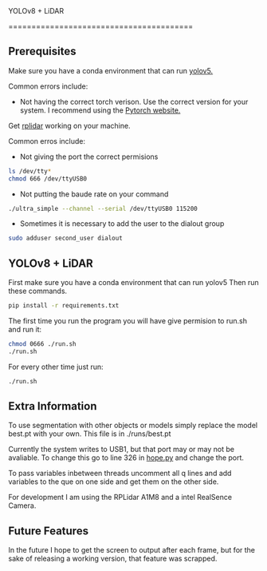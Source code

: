 <div algin = "center" >YOLOv8 + LiDAR</div>

========================================

## <div align="left">Prerequisites</div>
Make sure you have a conda environment that can run [yolov5.](https://github.com/ultralytics/yolov5)

Common errors include:
- Not having the correct torch verison. Use the correct version for your system. I recommend using the [Pytorch website.](https://pytorch.org/)

Get [rplidar](https://github.com/Slamtec/rplidar_sdk) working on your machine. 

Common erros include:
- Not giving the port the correct permisions
```bash
ls /dev/tty*
chmod 666 /dev/ttyUSB0
```
- Not putting the baude rate on your command
```bash
./ultra_simple --channel --serial /dev/ttyUSB0 115200
```
- Sometimes it is necessary to add the user to the dialout group
```bash
sudo adduser second_user dialout
```


## <div align="left">YOLOv8 + LiDAR</div>
First make sure you have a conda environment that can run yolov5
Then run these commands.

```bash
pip install -r requirements.txt
```
The first time you run the program you will have give permision to run.sh and run it:
```bash
chmod 0666 ./run.sh 
./run.sh
```

For every other time just run:
```bash
./run.sh
```

## <div align="left">Extra Information</div>
To use segmentation with other objects or models simply replace the model best.pt with your own. This file is in ./runs/best.pt

Currently the system writes to USB1, but that port may or may not be avaliable. To change this go to line 326 in [hope.py](./segment/hope.py) and change the port.

To pass variables inbetween threads uncomment all q lines and add variables to the que on one side and get them on the other side. 

For development I am using the RPLidar A1M8 and a intel RealSence Camera.

## <div align="left">Future Features</div>
In the future I hope to get the screen to output after each frame, but for the sake of releasing a working version, that feature was scrapped. 